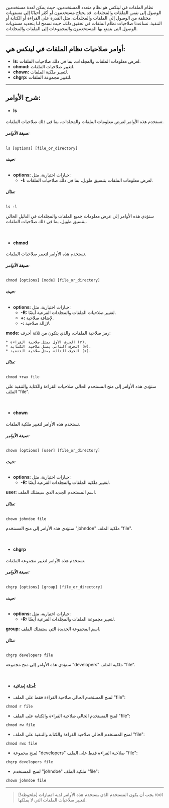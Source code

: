 نظام الملفات في لينكس هو نظام متعدد المستخدمين، حيث يمكن لعدة مستخدمين الوصول إلى نفس الملفات والمجلدات. قد يحتاج مستخدمون أو أكثر أحيانًا إلى مستويات مختلفة من الوصول إلى الملفات والمجلدات، مثل القدرة على القراءة أو الكتابة أو التنفيذ. تساعدنا صلاحيات نظام الملفات في تحقيق ذلك، حيث تسمح لنا بتحديد مستويات الوصول التي يتمتع بها المستخدمون والمجموعات إلى الملفات والمجلدات.

---

## **أوامر صلاحيات نظام الملفات في لينكس هي:**

- **ls:** لعرض معلومات الملفات والمجلدات، بما في ذلك صلاحيات الملفات.
- **chmod:** لتغيير صلاحيات الملفات.
- **chown:** لتغيير ملكية الملفات.
- **chgrp:** لتغيير مجموعة الملفات.

---

## **شرح الأوامر:**

- #### **ls**

تستخدم هذه الأوامر لعرض معلومات الملفات والمجلدات، بما في ذلك صلاحيات الملفات.

###### **صيغة الأوامر:**

```
ls [options] [file_or_directory]
```

###### **حيث:**

- **options:** خيارات اختيارية، مثل:
    - **-l:** لعرض معلومات الملفات بتنسيق طويل، بما في ذلك صلاحيات الملفات.

###### **مثال:**

```
ls -l
```

ستؤدي هذه الأوامر إلى عرض معلومات جميع الملفات والمجلدات في الدليل الحالي بتنسيق طويل، بما في ذلك صلاحيات الملفات.

</br>

- #### **chmod**

تستخدم هذه الأوامر لتغيير صلاحيات الملفات.

###### **صيغة الأوامر:**

```
chmod [options] [mode] [file_or_directory]
```

###### **حيث:**

- **options:** خيارات اختيارية، مثل:
    - **-R:** لتغيير صلاحيات الملفات والمجلدات الفرعية أيضًا.
    - **+:** لإضافة صلاحية.
    - **-:** لإزالة صلاحية.

**mode:** رمز صلاحية الملفات، والذي يتكون من ثلاثة أحرف:

```
* الحرف الأول يمثل صلاحية القراءة (r).
* الحرف الثاني يمثل صلاحية الكتابة (w).
* الحرف الثالث يمثل صلاحية التنفيذ (x).
```

###### **مثال:**

```
chmod +rwx file
```

ستؤدي هذه الأوامر إلى منح المستخدم الحالي صلاحيات القراءة والكتابة والتنفيذ على الملف "file".

</br>

- #### **chown**

تستخدم هذه الأوامر لتغيير ملكية الملفات.

###### **صيغة الأوامر:**

```
chown [options] [user] [file_or_directory]
```

###### **حيث:**

- **options:** خيارات اختيارية، مثل:
    - **-R:** لتغيير ملكية الملفات والمجلدات الفرعية أيضًا.

**user:** اسم المستخدم الجديد الذي سيمتلك الملف.

###### **مثال:**

```
chown johndoe file
```

ستؤدي هذه الأوامر إلى منح المستخدم "johndoe" ملكية الملف "file".

</br>

- #### **chgrp**

تستخدم هذه الأوامر لتغيير مجموعة الملفات.

###### **صيغة الأوامر:**

```
chgrp [options] [group] [file_or_directory]
```

###### **حيث:**

- **options:** خيارات اختيارية، مثل:
    - **-R:** لتغيير مجموعة الملفات والمجلدات الفرعية أيضًا.

**group:** اسم المجموعة الجديدة التي ستمتلك الملف.

###### **مثال:**

```
chgrp developers file
```

ستؤدي هذه الأوامر إلى منح مجموعة "developers" ملكية الملف "file".

</br>

- #### **أمثلة إضافية:**

- لمنح المستخدم الحالي صلاحية القراءة فقط على الملف "file":

```
chmod r file
```

- لمنح المستخدم الحالي صلاحية القراءة والكتابة على الملف "file":

```
chmod rw file
```

- لمنح المستخدم الحالي صلاحية القراءة والكتابة والتنفيذ على الملف "file":

```
chmod rwx file
```

- لمنح مجموعة "developers" صلاحية القراءة فقط على الملف "file":

```
chgrp developers file
```

- لمنح المستخدم "johndoe" ملكية الملف "file":

```
chown johndoe file
```

---

>[!ملحوظة]
>يجب أن يكون المستخدم الذي يستخدم هذه الأوامر لديه امتيازات root لتغيير صلاحيات الملفات التي لا يملكها.